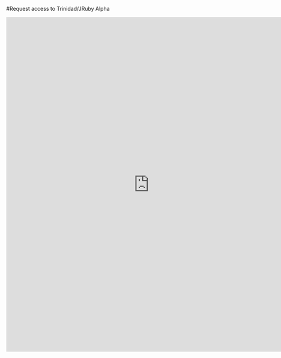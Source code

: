 #Request access to Trinidad/JRuby Alpha

<html>
<iframe src="https://spreadsheets.google.com/embeddedform?formkey=dGl1YTg3bkZHeWJoMXdXenRHUVdhX3c6MA" width="760" height="893" frameborder="0" marginheight="0" marginwidth="0">Loading...</iframe>
</html>